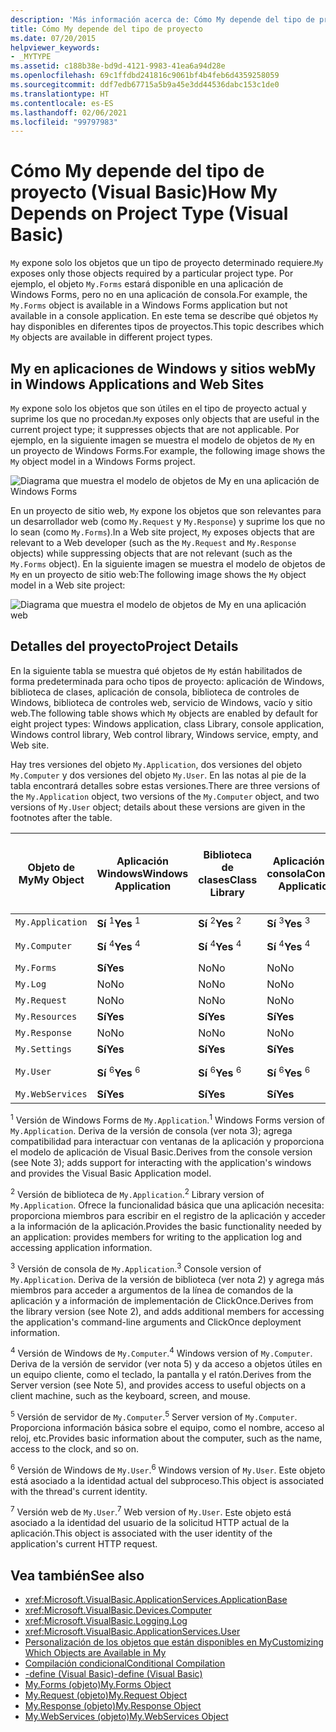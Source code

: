 ```yaml
---
description: 'Más información acerca de: Cómo My depende del tipo de proyecto (Visual Basic)'
title: Cómo My depende del tipo de proyecto
ms.date: 07/20/2015
helpviewer_keywords:
- _MYTYPE
ms.assetid: c188b38e-bd9d-4121-9983-41ea6a94d28e
ms.openlocfilehash: 69c1ffdbd241816c9061bf4b4feb6d4359258059
ms.sourcegitcommit: ddf7edb67715a5b9a45e3dd44536dabc153c1de0
ms.translationtype: HT
ms.contentlocale: es-ES
ms.lasthandoff: 02/06/2021
ms.locfileid: "99797983"
---
```

# <a name="how-my-depends-on-project-type-visual-basic"></a><span data-ttu-id="98cde-103">Cómo My depende del tipo de proyecto (Visual Basic)</span><span class="sxs-lookup"><span data-stu-id="98cde-103">How My Depends on Project Type (Visual Basic)</span></span>

<span data-ttu-id="98cde-104">`My` expone solo los objetos que un tipo de proyecto determinado requiere.</span><span class="sxs-lookup"><span data-stu-id="98cde-104">`My` exposes only those objects required by a particular project type.</span></span> <span data-ttu-id="98cde-105">Por ejemplo, el objeto `My.Forms` estará disponible en una aplicación de Windows Forms, pero no en una aplicación de consola.</span><span class="sxs-lookup"><span data-stu-id="98cde-105">For example, the `My.Forms` object is available in a Windows Forms application but not available in a console application.</span></span> <span data-ttu-id="98cde-106">En este tema se describe qué objetos `My` hay disponibles en diferentes tipos de proyectos.</span><span class="sxs-lookup"><span data-stu-id="98cde-106">This topic describes which `My` objects are available in different project types.</span></span>  
  
## <a name="my-in-windows-applications-and-web-sites"></a><span data-ttu-id="98cde-107">My en aplicaciones de Windows y sitios web</span><span class="sxs-lookup"><span data-stu-id="98cde-107">My in Windows Applications and Web Sites</span></span>  

 <span data-ttu-id="98cde-108">`My` expone solo los objetos que son útiles en el tipo de proyecto actual y suprime los que no procedan.</span><span class="sxs-lookup"><span data-stu-id="98cde-108">`My` exposes only objects that are useful in the current project type; it suppresses objects that are not applicable.</span></span> <span data-ttu-id="98cde-109">Por ejemplo, en la siguiente imagen se muestra el modelo de objetos de `My` en un proyecto de Windows Forms.</span><span class="sxs-lookup"><span data-stu-id="98cde-109">For example, the following image shows the `My` object model in a Windows Forms project.</span></span>  
  
 ![Diagrama que muestra el modelo de objetos de My en una aplicación de Windows Forms](./media/how-my-depends-on-project-type/my-object-model-windows-forms.png)  
  
 <span data-ttu-id="98cde-111">En un proyecto de sitio web, `My` expone los objetos que son relevantes para un desarrollador web (como `My.Request` y `My.Response`) y suprime los que no lo sean (como `My.Forms`).</span><span class="sxs-lookup"><span data-stu-id="98cde-111">In a Web site project, `My` exposes objects that are relevant to a Web developer (such as the `My.Request` and `My.Response` objects) while suppressing objects that are not relevant (such as the `My.Forms` object).</span></span> <span data-ttu-id="98cde-112">En la siguiente imagen se muestra el modelo de objetos de `My` en un proyecto de sitio web:</span><span class="sxs-lookup"><span data-stu-id="98cde-112">The following image shows the `My` object model in a Web site project:</span></span>  
  
 ![Diagrama que muestra el modelo de objetos de My en una aplicación web](./media/how-my-depends-on-project-type/my-object-model-web.png)  
  
## <a name="project-details"></a><span data-ttu-id="98cde-114">Detalles del proyecto</span><span class="sxs-lookup"><span data-stu-id="98cde-114">Project Details</span></span>  

 <span data-ttu-id="98cde-115">En la siguiente tabla se muestra qué objetos de `My` están habilitados de forma predeterminada para ocho tipos de proyecto: aplicación de Windows, biblioteca de clases, aplicación de consola, biblioteca de controles de Windows, biblioteca de controles web, servicio de Windows, vacío y sitio web.</span><span class="sxs-lookup"><span data-stu-id="98cde-115">The following table shows which `My` objects are enabled by default for eight project types: Windows application, class Library, console application, Windows control library, Web control library, Windows service, empty, and Web site.</span></span>  
  
 <span data-ttu-id="98cde-116">Hay tres versiones del objeto `My.Application`, dos versiones del objeto `My.Computer` y dos versiones del objeto `My.User`. En las notas al pie de la tabla encontrará detalles sobre estas versiones.</span><span class="sxs-lookup"><span data-stu-id="98cde-116">There are three versions of the `My.Application` object, two versions of the `My.Computer` object, and two versions of `My.User` object; details about these versions are given in the footnotes after the table.</span></span>  
  
|<span data-ttu-id="98cde-117">Objeto de My</span><span class="sxs-lookup"><span data-stu-id="98cde-117">My Object</span></span>|<span data-ttu-id="98cde-118">Aplicación Windows</span><span class="sxs-lookup"><span data-stu-id="98cde-118">Windows Application</span></span>|<span data-ttu-id="98cde-119">Biblioteca de clases</span><span class="sxs-lookup"><span data-stu-id="98cde-119">Class Library</span></span>|<span data-ttu-id="98cde-120">Aplicación de consola</span><span class="sxs-lookup"><span data-stu-id="98cde-120">Console Application</span></span>|<span data-ttu-id="98cde-121">Biblioteca de controles de Windows</span><span class="sxs-lookup"><span data-stu-id="98cde-121">Windows Control Library</span></span>|<span data-ttu-id="98cde-122">Biblioteca de controles web</span><span class="sxs-lookup"><span data-stu-id="98cde-122">Web Control Library</span></span>|<span data-ttu-id="98cde-123">Servicio de Windows</span><span class="sxs-lookup"><span data-stu-id="98cde-123">Windows Service</span></span>|<span data-ttu-id="98cde-124">Empty</span><span class="sxs-lookup"><span data-stu-id="98cde-124">Empty</span></span>|<span data-ttu-id="98cde-125">Sitio web</span><span class="sxs-lookup"><span data-stu-id="98cde-125">Web Site</span></span>|  
|---|---|---|---|---|---|---|---|---|  
|`My.Application`|<span data-ttu-id="98cde-126">**Sí** <sup>1</sup></span><span class="sxs-lookup"><span data-stu-id="98cde-126">**Yes** <sup>1</sup></span></span>|<span data-ttu-id="98cde-127">**Sí** <sup>2</sup></span><span class="sxs-lookup"><span data-stu-id="98cde-127">**Yes** <sup>2</sup></span></span>|<span data-ttu-id="98cde-128">**Sí** <sup>3</sup></span><span class="sxs-lookup"><span data-stu-id="98cde-128">**Yes** <sup>3</sup></span></span>|<span data-ttu-id="98cde-129">**Sí** <sup>2</sup></span><span class="sxs-lookup"><span data-stu-id="98cde-129">**Yes** <sup>2</sup></span></span>|<span data-ttu-id="98cde-130">No</span><span class="sxs-lookup"><span data-stu-id="98cde-130">No</span></span>|<span data-ttu-id="98cde-131">**Sí** <sup>3</sup></span><span class="sxs-lookup"><span data-stu-id="98cde-131">**Yes** <sup>3</sup></span></span>|<span data-ttu-id="98cde-132">No</span><span class="sxs-lookup"><span data-stu-id="98cde-132">No</span></span>|<span data-ttu-id="98cde-133">No</span><span class="sxs-lookup"><span data-stu-id="98cde-133">No</span></span>|  
|`My.Computer`|<span data-ttu-id="98cde-134">**Sí** <sup>4</sup></span><span class="sxs-lookup"><span data-stu-id="98cde-134">**Yes** <sup>4</sup></span></span>|<span data-ttu-id="98cde-135">**Sí** <sup>4</sup></span><span class="sxs-lookup"><span data-stu-id="98cde-135">**Yes** <sup>4</sup></span></span>|<span data-ttu-id="98cde-136">**Sí** <sup>4</sup></span><span class="sxs-lookup"><span data-stu-id="98cde-136">**Yes** <sup>4</sup></span></span>|<span data-ttu-id="98cde-137">**Sí** <sup>4</sup></span><span class="sxs-lookup"><span data-stu-id="98cde-137">**Yes** <sup>4</sup></span></span>|<span data-ttu-id="98cde-138">**Sí** <sup>5</sup></span><span class="sxs-lookup"><span data-stu-id="98cde-138">**Yes** <sup>5</sup></span></span>|<span data-ttu-id="98cde-139">**Sí** <sup>4</sup></span><span class="sxs-lookup"><span data-stu-id="98cde-139">**Yes** <sup>4</sup></span></span>|<span data-ttu-id="98cde-140">No</span><span class="sxs-lookup"><span data-stu-id="98cde-140">No</span></span>|<span data-ttu-id="98cde-141">**Sí** <sup>5</sup></span><span class="sxs-lookup"><span data-stu-id="98cde-141">**Yes** <sup>5</sup></span></span>|  
|`My.Forms`|<span data-ttu-id="98cde-142">**Sí**</span><span class="sxs-lookup"><span data-stu-id="98cde-142">**Yes**</span></span>|<span data-ttu-id="98cde-143">No</span><span class="sxs-lookup"><span data-stu-id="98cde-143">No</span></span>|<span data-ttu-id="98cde-144">No</span><span class="sxs-lookup"><span data-stu-id="98cde-144">No</span></span>|<span data-ttu-id="98cde-145">**Sí**</span><span class="sxs-lookup"><span data-stu-id="98cde-145">**Yes**</span></span>|<span data-ttu-id="98cde-146">No</span><span class="sxs-lookup"><span data-stu-id="98cde-146">No</span></span>|<span data-ttu-id="98cde-147">No</span><span class="sxs-lookup"><span data-stu-id="98cde-147">No</span></span>|<span data-ttu-id="98cde-148">No</span><span class="sxs-lookup"><span data-stu-id="98cde-148">No</span></span>|<span data-ttu-id="98cde-149">No</span><span class="sxs-lookup"><span data-stu-id="98cde-149">No</span></span>|  
|`My.Log`|<span data-ttu-id="98cde-150">No</span><span class="sxs-lookup"><span data-stu-id="98cde-150">No</span></span>|<span data-ttu-id="98cde-151">No</span><span class="sxs-lookup"><span data-stu-id="98cde-151">No</span></span>|<span data-ttu-id="98cde-152">No</span><span class="sxs-lookup"><span data-stu-id="98cde-152">No</span></span>|<span data-ttu-id="98cde-153">No</span><span class="sxs-lookup"><span data-stu-id="98cde-153">No</span></span>|<span data-ttu-id="98cde-154">No</span><span class="sxs-lookup"><span data-stu-id="98cde-154">No</span></span>|<span data-ttu-id="98cde-155">No</span><span class="sxs-lookup"><span data-stu-id="98cde-155">No</span></span>|<span data-ttu-id="98cde-156">No</span><span class="sxs-lookup"><span data-stu-id="98cde-156">No</span></span>|<span data-ttu-id="98cde-157">**Sí**</span><span class="sxs-lookup"><span data-stu-id="98cde-157">**Yes**</span></span>|  
|`My.Request`|<span data-ttu-id="98cde-158">No</span><span class="sxs-lookup"><span data-stu-id="98cde-158">No</span></span>|<span data-ttu-id="98cde-159">No</span><span class="sxs-lookup"><span data-stu-id="98cde-159">No</span></span>|<span data-ttu-id="98cde-160">No</span><span class="sxs-lookup"><span data-stu-id="98cde-160">No</span></span>|<span data-ttu-id="98cde-161">No</span><span class="sxs-lookup"><span data-stu-id="98cde-161">No</span></span>|<span data-ttu-id="98cde-162">No</span><span class="sxs-lookup"><span data-stu-id="98cde-162">No</span></span>|<span data-ttu-id="98cde-163">No</span><span class="sxs-lookup"><span data-stu-id="98cde-163">No</span></span>|<span data-ttu-id="98cde-164">No</span><span class="sxs-lookup"><span data-stu-id="98cde-164">No</span></span>|<span data-ttu-id="98cde-165">**Sí**</span><span class="sxs-lookup"><span data-stu-id="98cde-165">**Yes**</span></span>|  
|`My.Resources`|<span data-ttu-id="98cde-166">**Sí**</span><span class="sxs-lookup"><span data-stu-id="98cde-166">**Yes**</span></span>|<span data-ttu-id="98cde-167">**Sí**</span><span class="sxs-lookup"><span data-stu-id="98cde-167">**Yes**</span></span>|<span data-ttu-id="98cde-168">**Sí**</span><span class="sxs-lookup"><span data-stu-id="98cde-168">**Yes**</span></span>|<span data-ttu-id="98cde-169">**Sí**</span><span class="sxs-lookup"><span data-stu-id="98cde-169">**Yes**</span></span>|<span data-ttu-id="98cde-170">**Sí**</span><span class="sxs-lookup"><span data-stu-id="98cde-170">**Yes**</span></span>|<span data-ttu-id="98cde-171">**Sí**</span><span class="sxs-lookup"><span data-stu-id="98cde-171">**Yes**</span></span>|<span data-ttu-id="98cde-172">No</span><span class="sxs-lookup"><span data-stu-id="98cde-172">No</span></span>|<span data-ttu-id="98cde-173">No</span><span class="sxs-lookup"><span data-stu-id="98cde-173">No</span></span>|  
|`My.Response`|<span data-ttu-id="98cde-174">No</span><span class="sxs-lookup"><span data-stu-id="98cde-174">No</span></span>|<span data-ttu-id="98cde-175">No</span><span class="sxs-lookup"><span data-stu-id="98cde-175">No</span></span>|<span data-ttu-id="98cde-176">No</span><span class="sxs-lookup"><span data-stu-id="98cde-176">No</span></span>|<span data-ttu-id="98cde-177">No</span><span class="sxs-lookup"><span data-stu-id="98cde-177">No</span></span>|<span data-ttu-id="98cde-178">No</span><span class="sxs-lookup"><span data-stu-id="98cde-178">No</span></span>|<span data-ttu-id="98cde-179">No</span><span class="sxs-lookup"><span data-stu-id="98cde-179">No</span></span>|<span data-ttu-id="98cde-180">No</span><span class="sxs-lookup"><span data-stu-id="98cde-180">No</span></span>|<span data-ttu-id="98cde-181">**Sí**</span><span class="sxs-lookup"><span data-stu-id="98cde-181">**Yes**</span></span>|  
|`My.Settings`|<span data-ttu-id="98cde-182">**Sí**</span><span class="sxs-lookup"><span data-stu-id="98cde-182">**Yes**</span></span>|<span data-ttu-id="98cde-183">**Sí**</span><span class="sxs-lookup"><span data-stu-id="98cde-183">**Yes**</span></span>|<span data-ttu-id="98cde-184">**Sí**</span><span class="sxs-lookup"><span data-stu-id="98cde-184">**Yes**</span></span>|<span data-ttu-id="98cde-185">**Sí**</span><span class="sxs-lookup"><span data-stu-id="98cde-185">**Yes**</span></span>|<span data-ttu-id="98cde-186">**Sí**</span><span class="sxs-lookup"><span data-stu-id="98cde-186">**Yes**</span></span>|<span data-ttu-id="98cde-187">**Sí**</span><span class="sxs-lookup"><span data-stu-id="98cde-187">**Yes**</span></span>|<span data-ttu-id="98cde-188">No</span><span class="sxs-lookup"><span data-stu-id="98cde-188">No</span></span>|<span data-ttu-id="98cde-189">No</span><span class="sxs-lookup"><span data-stu-id="98cde-189">No</span></span>|  
|`My.User`|<span data-ttu-id="98cde-190">**Sí** <sup>6</sup></span><span class="sxs-lookup"><span data-stu-id="98cde-190">**Yes** <sup>6</sup></span></span>|<span data-ttu-id="98cde-191">**Sí** <sup>6</sup></span><span class="sxs-lookup"><span data-stu-id="98cde-191">**Yes** <sup>6</sup></span></span>|<span data-ttu-id="98cde-192">**Sí** <sup>6</sup></span><span class="sxs-lookup"><span data-stu-id="98cde-192">**Yes** <sup>6</sup></span></span>|<span data-ttu-id="98cde-193">**Sí** <sup>6</sup></span><span class="sxs-lookup"><span data-stu-id="98cde-193">**Yes** <sup>6</sup></span></span>|<span data-ttu-id="98cde-194">**Sí** <sup>7</sup></span><span class="sxs-lookup"><span data-stu-id="98cde-194">**Yes** <sup>7</sup></span></span>|<span data-ttu-id="98cde-195">**Sí** <sup>6</sup></span><span class="sxs-lookup"><span data-stu-id="98cde-195">**Yes** <sup>6</sup></span></span>|<span data-ttu-id="98cde-196">No</span><span class="sxs-lookup"><span data-stu-id="98cde-196">No</span></span>|<span data-ttu-id="98cde-197">**Sí** <sup>7</sup></span><span class="sxs-lookup"><span data-stu-id="98cde-197">**Yes** <sup>7</sup></span></span>|  
|`My.WebServices`|<span data-ttu-id="98cde-198">**Sí**</span><span class="sxs-lookup"><span data-stu-id="98cde-198">**Yes**</span></span>|<span data-ttu-id="98cde-199">**Sí**</span><span class="sxs-lookup"><span data-stu-id="98cde-199">**Yes**</span></span>|<span data-ttu-id="98cde-200">**Sí**</span><span class="sxs-lookup"><span data-stu-id="98cde-200">**Yes**</span></span>|<span data-ttu-id="98cde-201">**Sí**</span><span class="sxs-lookup"><span data-stu-id="98cde-201">**Yes**</span></span>|<span data-ttu-id="98cde-202">**Sí**</span><span class="sxs-lookup"><span data-stu-id="98cde-202">**Yes**</span></span>|<span data-ttu-id="98cde-203">**Sí**</span><span class="sxs-lookup"><span data-stu-id="98cde-203">**Yes**</span></span>|<span data-ttu-id="98cde-204">No</span><span class="sxs-lookup"><span data-stu-id="98cde-204">No</span></span>|<span data-ttu-id="98cde-205">No</span><span class="sxs-lookup"><span data-stu-id="98cde-205">No</span></span>|  
  
 <span data-ttu-id="98cde-206"><sup>1</sup> Versión de Windows Forms de `My.Application`.</span><span class="sxs-lookup"><span data-stu-id="98cde-206"><sup>1</sup> Windows Forms version of `My.Application`.</span></span> <span data-ttu-id="98cde-207">Deriva de la versión de consola (ver nota 3); agrega compatibilidad para interactuar con ventanas de la aplicación y proporciona el modelo de aplicación de Visual Basic.</span><span class="sxs-lookup"><span data-stu-id="98cde-207">Derives from the console version (see Note 3); adds support for interacting with the application's windows and provides the Visual Basic Application model.</span></span>  
  
 <span data-ttu-id="98cde-208"><sup>2</sup> Versión de biblioteca de `My.Application`.</span><span class="sxs-lookup"><span data-stu-id="98cde-208"><sup>2</sup> Library version of `My.Application`.</span></span> <span data-ttu-id="98cde-209">Ofrece la funcionalidad básica que una aplicación necesita: proporciona miembros para escribir en el registro de la aplicación y acceder a la información de la aplicación.</span><span class="sxs-lookup"><span data-stu-id="98cde-209">Provides the basic functionality needed by an application: provides members for writing to the application log and accessing application information.</span></span>  
  
 <span data-ttu-id="98cde-210"><sup>3</sup> Versión de consola de `My.Application`.</span><span class="sxs-lookup"><span data-stu-id="98cde-210"><sup>3</sup> Console version of `My.Application`.</span></span> <span data-ttu-id="98cde-211">Deriva de la versión de biblioteca (ver nota 2) y agrega más miembros para acceder a argumentos de la línea de comandos de la aplicación y a información de implementación de ClickOnce.</span><span class="sxs-lookup"><span data-stu-id="98cde-211">Derives from the library version (see Note 2), and adds additional members for accessing the application's command-line arguments and ClickOnce deployment information.</span></span>  
  
 <span data-ttu-id="98cde-212"><sup>4</sup> Versión de Windows de `My.Computer`.</span><span class="sxs-lookup"><span data-stu-id="98cde-212"><sup>4</sup> Windows version of `My.Computer`.</span></span> <span data-ttu-id="98cde-213">Deriva de la versión de servidor (ver nota 5) y da acceso a objetos útiles en un equipo cliente, como el teclado, la pantalla y el ratón.</span><span class="sxs-lookup"><span data-stu-id="98cde-213">Derives from the Server version (see Note 5), and provides access to useful objects on a client machine, such as the keyboard, screen, and mouse.</span></span>  
  
 <span data-ttu-id="98cde-214"><sup>5</sup> Versión de servidor de `My.Computer`.</span><span class="sxs-lookup"><span data-stu-id="98cde-214"><sup>5</sup> Server version of `My.Computer`.</span></span> <span data-ttu-id="98cde-215">Proporciona información básica sobre el equipo, como el nombre, acceso al reloj, etc.</span><span class="sxs-lookup"><span data-stu-id="98cde-215">Provides basic information about the computer, such as the name, access to the clock, and so on.</span></span>  
  
 <span data-ttu-id="98cde-216"><sup>6</sup> Versión de Windows de `My.User`.</span><span class="sxs-lookup"><span data-stu-id="98cde-216"><sup>6</sup> Windows version of `My.User`.</span></span> <span data-ttu-id="98cde-217">Este objeto está asociado a la identidad actual del subproceso.</span><span class="sxs-lookup"><span data-stu-id="98cde-217">This object is associated with the thread's current identity.</span></span>  
  
 <span data-ttu-id="98cde-218"><sup>7</sup> Versión web de `My.User`.</span><span class="sxs-lookup"><span data-stu-id="98cde-218"><sup>7</sup> Web version of `My.User`.</span></span> <span data-ttu-id="98cde-219">Este objeto está asociado a la identidad del usuario de la solicitud HTTP actual de la aplicación.</span><span class="sxs-lookup"><span data-stu-id="98cde-219">This object is associated with the user identity of the application's current HTTP request.</span></span>  
  
## <a name="see-also"></a><span data-ttu-id="98cde-220">Vea también</span><span class="sxs-lookup"><span data-stu-id="98cde-220">See also</span></span>

- <xref:Microsoft.VisualBasic.ApplicationServices.ApplicationBase>
- <xref:Microsoft.VisualBasic.Devices.Computer>
- <xref:Microsoft.VisualBasic.Logging.Log>
- <xref:Microsoft.VisualBasic.ApplicationServices.User>
- [<span data-ttu-id="98cde-221">Personalización de los objetos que están disponibles en My</span><span class="sxs-lookup"><span data-stu-id="98cde-221">Customizing Which Objects are Available in My</span></span>](../customizing-extending-my/customizing-which-objects-are-available-in-my.md)
- [<span data-ttu-id="98cde-222">Compilación condicional</span><span class="sxs-lookup"><span data-stu-id="98cde-222">Conditional Compilation</span></span>](../../programming-guide/program-structure/conditional-compilation.md)
- [<span data-ttu-id="98cde-223">-define (Visual Basic)</span><span class="sxs-lookup"><span data-stu-id="98cde-223">-define (Visual Basic)</span></span>](../../reference/command-line-compiler/define.md)
- [<span data-ttu-id="98cde-224">My.Forms (objeto)</span><span class="sxs-lookup"><span data-stu-id="98cde-224">My.Forms Object</span></span>](../../language-reference/objects/my-forms-object.md)
- [<span data-ttu-id="98cde-225">My.Request (objeto)</span><span class="sxs-lookup"><span data-stu-id="98cde-225">My.Request Object</span></span>](../../language-reference/objects/my-request-object.md)
- [<span data-ttu-id="98cde-226">My.Response (objeto)</span><span class="sxs-lookup"><span data-stu-id="98cde-226">My.Response Object</span></span>](../../language-reference/objects/my-response-object.md)
- [<span data-ttu-id="98cde-227">My.WebServices (objeto)</span><span class="sxs-lookup"><span data-stu-id="98cde-227">My.WebServices Object</span></span>](../../language-reference/objects/my-webservices-object.md)
